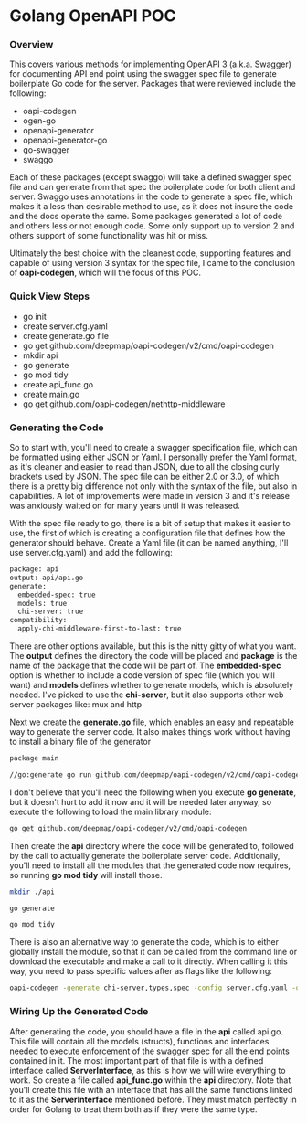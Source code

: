 # Golang OpenAPI POC

### Overview
This covers various methods for implementing OpenAPI 3 (a.k.a. Swagger) for documenting 
API end point using the swagger spec file to generate boilerplate Go code for the server.
Packages that were reviewed include the following:
* oapi-codegen
* ogen-go
* openapi-generator
* openapi-generator-go
* go-swagger
* swaggo

Each of these packages (except swaggo) will take a defined swagger spec file and can 
generate from that spec the boilerplate code for both client and server.  Swaggo uses 
annotations in the code to generate a spec file, which makes it a less than desirable 
method to use, as it does not insure the code and the docs operate the same.  Some packages 
generated a lot of code and others less or not enough code.  Some only support up to 
version 2 and others support of some functionality was hit or miss.  

Ultimately the best choice with the cleanest code, supporting features and capable of using 
version 3 syntax for the spec file, I came to the conclusion of **oapi-codegen**, which will 
the focus of this POC.

### Quick View Steps
* go init
* create server.cfg.yaml
* create generate.go file
* go get github.com/deepmap/oapi-codegen/v2/cmd/oapi-codegen
* mkdir api
* go generate
* go mod tidy
* create api_func.go
* create main.go
* go get github.com/oapi-codegen/nethttp-middleware

### Generating the Code
So to start with, you'll need to create a swagger specification file, which can be formatted 
using either JSON or Yaml.  I personally prefer the Yaml format, as it's cleaner and easier to 
read than JSON, due to all the closing curly brackets used by JSON.  The spec file can be 
either 2.0 or 3.0, of which there is a pretty big difference not only with the syntax of the 
file, but also in capabilities.  A lot of improvements were made in version 3 and it's release 
was anxiously waited on for many years until it was released.

With the spec file ready to go, there is a bit of setup that makes it easier to use, the first 
of which is creating a configuration file that defines how the generator should behave. Create 
a Yaml file (it can be named anything, I'll use server.cfg.yaml) and add the following:
```bash
package: api
output: api/api.go
generate:
  embedded-spec: true
  models: true
  chi-server: true
compatibility:
  apply-chi-middleware-first-to-last: true
```
There are other options available, but this is the nitty gitty of what you want.  The **output** 
defines the directory the code will be placed and **package** is the name of the package that 
the code will be part of.  The **embedded-spec** option is whether to include a code version of 
spec file (which you will want) and **models** defines whether to generate models, which is 
absolutely needed.  I've picked to use the **chi-server**, but it also supports other web 
server packages like:  mux and http

Next we create the **generate.go** file, which enables an easy and repeatable way to generate 
the server code.  It also makes things work without having to install a binary file of the 
generator
```bash
package main

//go:generate go run github.com/deepmap/oapi-codegen/v2/cmd/oapi-codegen --config server.cfg.yaml swagger.yaml
```
I don't believe that you'll need the following when you execute **go generate**, but it doesn't 
hurt to add it now and it will be needed later anyway, so execute the following to load the main 
library module:
```bash
go get github.com/deepmap/oapi-codegen/v2/cmd/oapi-codegen
```
Then create the **api** directory where the code will be generated to, followed by the call 
to actually generate the boilerplate server code.  Additionally, you'll need to install all 
the modules that the generated code now requires, so running **go mod tidy** will install those.
```bash
mkdir ./api

go generate

go mod tidy
```
There is also an alternative way to generate the code, which is to either globally install 
the module, so that it can be called from the command line or download the executable and make 
a call to it directly.  When calling it this way, you need to pass specific values after as flags 
like the following:
```bash
oapi-codegen -generate chi-server,types,spec -config server.cfg.yaml -o api swagger.yaml
```

### Wiring Up the Generated Code
After generating the code, you should have a file in the **api** called api.go.  This file will 
contain all the models (structs), functions and interfaces needed to execute enforcement of 
the swagger spec for all the end points contained in it.  The most important part of that file 
is with a defined interface called **ServerInterface**, as this is how we will wire everything 
to work.  So create a file called **api_func.go** within the **api** directory.  Note that 
you'll create this file with an interface that has all the same functions linked to it as the 
**ServerInterface** mentioned before.  They must match perfectly in order for Golang to treat 
them both as if they were the same type.
